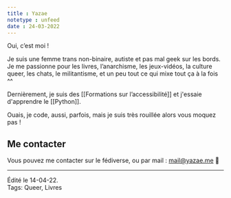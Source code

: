 ```yaml
---
title : Yazae
notetype : unfeed
date : 24-03-2022
---
```


Oui, c’est moi !  

Je suis une femme trans non-binaire, autiste et pas mal geek sur les bords. Je me passionne pour les livres, l’anarchisme, les jeux-vidéos, la culture queer, les chats, le militantisme, et un peu tout ce qui mixe tout ça à la fois ^^  

Dernièrement, je suis des [[Formations sur l’accessibilité]] et j'essaie d'apprendre le [[Python]].

Ouais, je code, aussi, parfois, mais je suis très rouillée alors vous moquez pas !

## Me contacter
Vous pouvez me contacter sur le fédiverse, ou par mail : [mail@yazae.me](mailto:mail@yazae.me) 🙂

-----
Édité le 14-04-22.  
Tags: Queer, Livres
